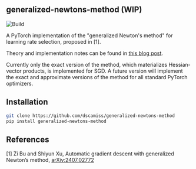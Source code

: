 ## generalized-newtons-method (WIP)

![Build](https://github.com/dscamiss/generalized-newtons-method/actions/workflows/python-package.yml/badge.svg)

A PyTorch implementation of the "generalized Newton's method" for learning rate selection, proposed in [1].

Theory and implementation notes can be found in [this blog post](https://dscamiss.github.io/blog/posts/generalized_newtons_method).

Currently only the exact version of the method, which materializes Hessian-vector products, is implemented for SGD.
A future version will implement the exact and approximate versions of the method for all standard PyTorch optimizers.

## Installation

```bash
git clone https://github.com/dscamiss/generalized-newtons-method
pip install generalized-newtons-method
```
## References

[1] Zi Bu and Shiyun Xu, Automatic gradient descent with generalized Newton’s method, [arXiv:2407.02772](https://arxiv.org/abs/2407.02772)
